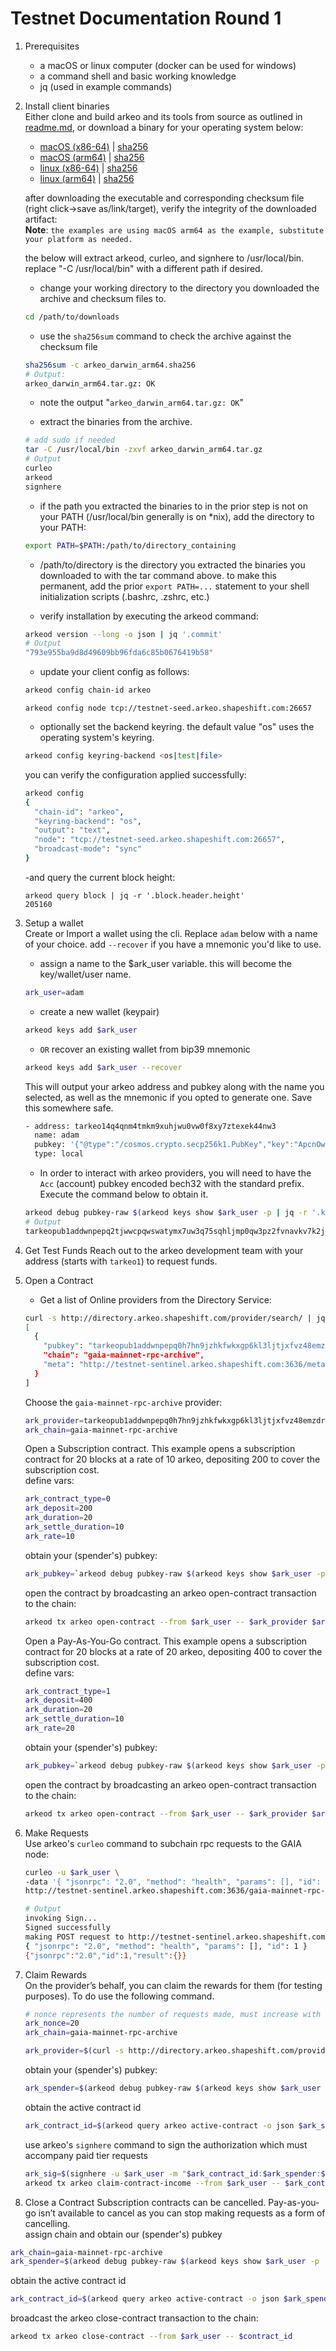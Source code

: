 # Testnet Documentation Round 1

1. Prerequisites
    - a macOS or linux computer (docker can be used for windows)
    - a command shell and basic working knowledge
    - jq (used in example commands)
1. Install client binaries  
    Either clone and build arkeo and its tools from source as outlined in [readme.md](../readme.md),
  or download a binary for your operating system below:
    - [macOS (x86-64)](https://arkeo.s3.eu-west-1.amazonaws.com/bin/arkeo_darwin_amd64.tar.gz) 
      | [sha256](sums/arkeo_darwin_amd64.sha256?raw=true)
    - [macOS (arm64)](https://arkeo.s3.eu-west-1.amazonaws.com/bin/arkeo_darwin_arm64.tar.gz) 
      | [sha256](sums/arkeo_darwin_arm64.sha256?raw=true)
    - [linux (x86-64)](https://arkeo.s3.eu-west-1.amazonaws.com/bin/arkeo_linux_arm64.tar.gz)
      | [sha256](sums/arkeo_linux_arm64.sha256?raw=true)
    - [linux (arm64)](https://arkeo.s3.eu-west-1.amazonaws.com/bin/arkeo_linux_arm64.tar.gz)
      | [sha256](sums/arkeo_linux_arm64.sha256?raw=true)

    after downloading the executable and corresponding checksum file (right click->save as/link/target), verify the integrity of the downloaded artifact:  
      **Note**: `the examples are using macOS arm64 as the example, substitute your platform as needed.`
      
      the below will extract arkeod, curleo, and signhere
    to /usr/local/bin. replace "-C /usr/local/bin" with a different path if desired.  

    - change your working directory to the directory you downloaded the archive and checksum files to.
    ```bash
    cd /path/to/downloads
    ```
    - use the `sha256sum` command to check the archive against the checksum file
    ```bash
    sha256sum -c arkeo_darwin_arm64.sha256
    # Output:
    arkeo_darwin_arm64.tar.gz: OK
    ```
    - note the output "`arkeo_darwin_arm64.tar.gz: OK`"
    
    - extract the binaries from the archive.
    ```bash
    # add sudo if needed
    tar -C /usr/local/bin -zxvf arkeo_darwin_arm64.tar.gz
    # Output
    curleo
    arkeod
    signhere
    ```
    - if the path you extracted the binaries to in the prior step is not on your PATH (/usr/local/bin generally is on *nix), add the directory to your PATH:
    ```bash
    export PATH=$PATH:/path/to/directory_containing
    ```
    - /path/to/directory is the directory you extracted the binaries you downloaded to with the tar command above. to make this permanent,
    add the prior `export PATH=...` statement to your shell initialization scripts (.bashrc, .zshrc, etc.)

    - verify installation by executing the arkeod command:
    ```bash
    arkeod version --long -o json | jq '.commit'
    # Output
    "793e955ba9d8d49609bb96fda6c85b0676419b58"
    ```
    - update your client config as follows:
    ```bash
    arkeod config chain-id arkeo
    ```
    ```
    arkeod config node tcp://testnet-seed.arkeo.shapeshift.com:26657
    ```

    - optionally set the backend keyring. the default value "os" uses the operating system's keyring.
    ```bash
    arkeod config keyring-backend <os|test|file>
    ```

    you can verify the configuration applied successfully:
    ```bash
    arkeod config
    {
      "chain-id": "arkeo",
      "keyring-backend": "os",
      "output": "text",
      "node": "tcp://testnet-seed.arkeo.shapeshift.com:26657",
      "broadcast-mode": "sync"
    }
    ```
    -and query the current block height:
    ```
    arkeod query block | jq -r '.block.header.height'
    205160
    ```
1. Setup a wallet  
  Create or Import a wallet using the cli. Replace `adam` below with a name of your choice. add `--recover` if you have a
mnemonic you'd like to use.

    - assign a name to the $ark_user variable. this will become the key/wallet/user name.
    ```bash
    ark_user=adam
    ```
    - create a new wallet (keypair)
    ```bash
    arkeod keys add $ark_user
    ```
    - `OR` recover an existing wallet from bip39 mnemonic
    ```bash
    arkeod keys add $ark_user --recover
    ```
    This will output your arkeo address and pubkey along with the name you selected, as well as the mnemonic if you opted to generate one. Save this somewhere safe.

    ```bash
    - address: tarkeo14q4qnm4tmkm9xuhjwu0vw0f8xy7ztexek44nw3
      name: adam
      pubkey: '{"@type":"/cosmos.crypto.secp256k1.PubKey","key":"ApcnOwEDoO6smze46IPUgC/5bC8DohEpLJ9ZZnrKky0w"}'
      type: local
    ```

    - In order to interact with arkeo providers, you will need to have the `Acc` (account) pubkey encoded bech32 with the standard prefix. Execute the command below to obtain it.
    ```bash
    arkeod debug pubkey-raw $(arkeod keys show $ark_user -p | jq -r '.key') | grep '^Bech32 Acc: ' | awk '{ print $NF }'
    # Output
    tarkeopub1addwnpepq2tjwwcpqwswatymx7uw3q75sqhljmp0qw3pz2fvnavkv7k2jvknqk25q7j
    ```

1. Get Test Funds
  Reach out to the arkeo development team with your address (starts with `tarkeo1`) to request funds.

1. Open a Contract

    - Get a list of Online providers from the Directory Service:
    ```bash
    curl -s http://directory.arkeo.shapeshift.com/provider/search/ | jq '.[]|select(.Status == "ONLINE")|[{pubkey: .Pubkey, chain: .Chain, meta: .MetadataURI}]'
    [
      {
        "pubkey": "tarkeopub1addwnpepq0h7hn9jzhkfwkxgp6kl3ljtjxfvz48emzdrrt5epzjrumpx9kz3w9mjsq9",
        "chain": "gaia-mainnet-rpc-archive",
        "meta": "http://testnet-sentinel.arkeo.shapeshift.com:3636/metadata.json"
      }
    ]
    ```

    Choose the `gaia-mainnet-rpc-archive` provider:
    ```bash
    ark_provider=tarkeopub1addwnpepq0h7hn9jzhkfwkxgp6kl3ljtjxfvz48emzdrrt5epzjrumpx9kz3w9mjsq9
    ark_chain=gaia-mainnet-rpc-archive
    ```

    Open a Subscription contract. This example opens a subscription contract for 20 blocks at a rate of 10 arkeo, depositing 200 to cover the subscription cost.  
    define vars:
    ```bash
    ark_contract_type=0
    ark_deposit=200
    ark_duration=20
    ark_settle_duration=10
    ark_rate=10
    ```
    obtain your (spender's) pubkey:
    ```bash
    ark_pubkey=`arkeod debug pubkey-raw $(arkeod keys show $ark_user -p | jq -r '.key') | grep '^Bech32 Acc: ' | awk '{ print $NF }'`
    ```
    open the contract by broadcasting an arkeo open-contract transaction to the chain:
    ```bash
    arkeod tx arkeo open-contract --from $ark_user -- $ark_provider $ark_chain "$ark_pubkey" "$ark_contract_type" "$ark_deposit" "$ark_duration" $ark_rate "$ark_settle_duration"
    ```

    Open a Pay-As-You-Go contract. This example opens a subscription contract for 20 blocks at a rate of 20 arkeo, depositing 400 to cover the subscription cost.  
      define vars:
    ```bash
    ark_contract_type=1
    ark_deposit=400
    ark_duration=20
    ark_settle_duration=10
    ark_rate=20
    ```
    obtain your (spender's) pubkey:
    ```bash
    ark_pubkey=`arkeod debug pubkey-raw $(arkeod keys show $ark_user -p | jq -r '.key') | grep '^Bech32 Acc: ' | awk '{ print $NF }'`
    ```
    open the contract by broadcasting an arkeo open-contract transaction to the chain:
    ```bash
    arkeod tx arkeo open-contract --from $ark_user -- $ark_provider $ark_chain "$ark_pubkey" "$ark_contract_type" "$ark_deposit" "$ark_duration" $ark_rate "$ark_settle_duration"
    ```

1. Make Requests  
Use arkeo's `curleo` command to subchain rpc requests to the GAIA node:

    ```bash
    curleo -u $ark_user \                                                                                                            
    -data '{ "jsonrpc": "2.0", "method": "health", "params": [], "id": 1 }' \
    http://testnet-sentinel.arkeo.shapeshift.com:3636/gaia-mainnet-rpc-archive
    
    # Output
    invoking Sign...
    Signed successfully
    making POST request to http://testnet-sentinel.arkeo.shapeshift.com:3636/gaia-mainnet-rpc-archive?arkauth=17%3Atarkeopub1addwnpepq2tjwwcpqwswatymx7uw3q75sqhljmp0qw3pz2fvnavkv7k2jvknqk25q7j%3A1%3Ac2cafe3f9986cd11175baa723fd6491f021b00d9aedd2f3ade110525586a9cfc622e060129b7da0b98e05acf2458bad266e713048f415d901ea28fa522d2d37d
    { "jsonrpc": "2.0", "method": "health", "params": [], "id": 1 }
    {"jsonrpc":"2.0","id":1,"result":{}}
    ```

1. Claim Rewards  
On the provider’s behalf, you can claim the rewards for them (for testing purposes). To do use the following command. 

    ```bash
    # nonce represents the number of requests made, must increase with each call for given contract
    ark_nonce=20
    ark_chain=gaia-mainnet-rpc-archive
    ```
    
    ```bash
    ark_provider=$(curl -s http://directory.arkeo.shapeshift.com/provider/search/ | jq '.[]|select(.Status == "ONLINE" and .Chain == "gaia-mainnet-rpc-archive")|[{pubkey: .Pubkey, chain: .Chain, meta: .MetadataURI}]' | jq -r '.[0].pubkey')
    ```
    obtain your (spender's) pubkey:
    ```bash
    ark_spender=$(arkeod debug pubkey-raw $(arkeod keys show $ark_user -p | jq -r .key) | grep "Bech32 Acc" | awk '{ print $NF }')
    ```
    obtain the active contract id
    ```bash
    ark_contract_id=$(arkeod query arkeo active-contract -o json $ark_spender $ark_provider $ark_chain | jq -r '.contract.id')
    ```
    use arkeo's `signhere` command to sign the authorization which must accompany paid tier requests
    ```bash
    ark_sig=$(signhere -u $ark_user -m "$ark_contract_id:$ark_spender:$ark_nonce")
    arkeod tx arkeo claim-contract-income --from $ark_user -- $ark_contract_id $ark_spender $ark_nonce $ark_sig
    ```

1. Close a Contract
Subscription contracts can be cancelled. Pay-as-you-go isn’t available to cancel as you can stop making requests as a form of cancelling.  
assign chain and obtain our (spender's) pubkey
```bash
ark_chain=gaia-mainnet-rpc-archive
ark_spender=$(arkeod debug pubkey-raw $(arkeod keys show $ark_user -p | jq -r .key) | grep "Bech32 Acc" | awk '{ print $NF }')
```
obtain the active contract id
```bash
ark_contract_id=$(arkeod query arkeo active-contract -o json $ark_spender $ark_provider $ark_chain | jq -r '.contract.id')
```
broadcast the arkeo close-contract transaction to the chain:
```bash
arkeod tx arkeo close-contract --from $ark_user -- $contract_id
```
